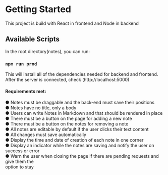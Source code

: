# Getting Started

This project is build with React in frontend and Node in backend

## Available Scripts

In the root directory(notes), you can run:

### `npm run prod`

This will install all of the dependencies needed for backend and frontend. After the server is connected, check (http://localhost:5000)

#### Requirements met:

● Notes must be draggable and the back-end must save their positions\
● Notes have no title, only a body\
● Users can write Notes in Markdown and that should be rendered in place\
● There must be a button on the page for adding a new note\
● There must be a button on the notes for removing a note\
● All notes are editable by default if the user clicks their text content\
● All changes must save automatically\
● Display the time and date of creation of each note in one corner\
● Display an indicator while the notes are saving and notify the user on success or error\
● Warn the user when closing the page if there are pending requests and give them the\
option to stay
